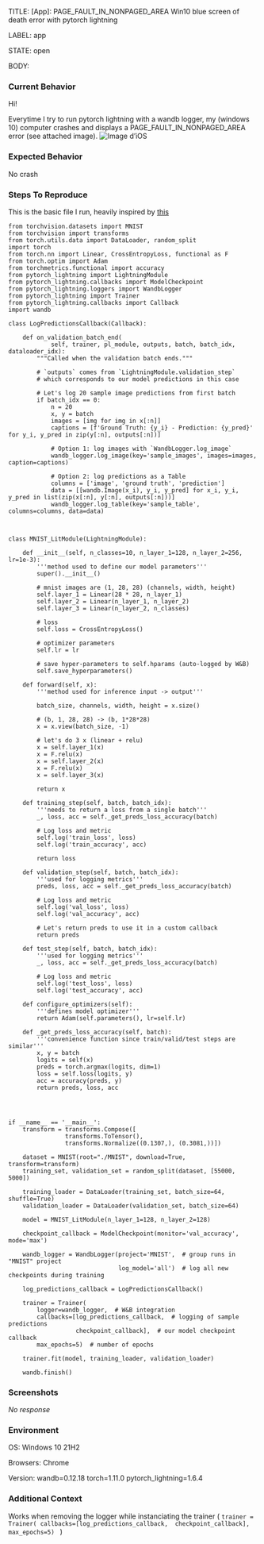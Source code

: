 TITLE:
[App]: PAGE_FAULT_IN_NONPAGED_AREA Win10 blue screen of death error with pytorch lightning

LABEL:
app

STATE:
open

BODY:
### Current Behavior

Hi!

Everytime I try to run pytorch lightning with a wandb logger, my (windows 10) computer crashes and displays a PAGE_FAULT_IN_NONPAGED_AREA error (see attached image).
![Image d’iOS](https://user-images.githubusercontent.com/17831504/174565932-4948bdd6-9acf-4335-b045-95a11b9efa9f.jpg)


### Expected Behavior

No crash

### Steps To Reproduce

This is the basic file I run, heavily inspired by [this]( https://wandb.ai/manan-goel/MNIST/reports/How-to-Integrate-PyTorch-Lightning-with-Weights-Biases--VmlldzoxNjg1ODQ1)

```
from torchvision.datasets import MNIST
from torchvision import transforms
from torch.utils.data import DataLoader, random_split
import torch
from torch.nn import Linear, CrossEntropyLoss, functional as F
from torch.optim import Adam
from torchmetrics.functional import accuracy
from pytorch_lightning import LightningModule
from pytorch_lightning.callbacks import ModelCheckpoint
from pytorch_lightning.loggers import WandbLogger
from pytorch_lightning import Trainer
from pytorch_lightning.callbacks import Callback
import wandb

class LogPredictionsCallback(Callback):

    def on_validation_batch_end(
            self, trainer, pl_module, outputs, batch, batch_idx, dataloader_idx):
        """Called when the validation batch ends."""

        # `outputs` comes from `LightningModule.validation_step`
        # which corresponds to our model predictions in this case

        # Let's log 20 sample image predictions from first batch
        if batch_idx == 0:
            n = 20
            x, y = batch
            images = [img for img in x[:n]]
            captions = [f'Ground Truth: {y_i} - Prediction: {y_pred}' for y_i, y_pred in zip(y[:n], outputs[:n])]

            # Option 1: log images with `WandbLogger.log_image`
            wandb_logger.log_image(key='sample_images', images=images, caption=captions)

            # Option 2: log predictions as a Table
            columns = ['image', 'ground truth', 'prediction']
            data = [[wandb.Image(x_i), y_i, y_pred] for x_i, y_i, y_pred in list(zip(x[:n], y[:n], outputs[:n]))]
            wandb_logger.log_table(key='sample_table', columns=columns, data=data)



class MNIST_LitModule(LightningModule):

    def __init__(self, n_classes=10, n_layer_1=128, n_layer_2=256, lr=1e-3):
        '''method used to define our model parameters'''
        super().__init__()

        # mnist images are (1, 28, 28) (channels, width, height)
        self.layer_1 = Linear(28 * 28, n_layer_1)
        self.layer_2 = Linear(n_layer_1, n_layer_2)
        self.layer_3 = Linear(n_layer_2, n_classes)

        # loss
        self.loss = CrossEntropyLoss()

        # optimizer parameters
        self.lr = lr

        # save hyper-parameters to self.hparams (auto-logged by W&B)
        self.save_hyperparameters()

    def forward(self, x):
        '''method used for inference input -> output'''

        batch_size, channels, width, height = x.size()

        # (b, 1, 28, 28) -> (b, 1*28*28)
        x = x.view(batch_size, -1)

        # let's do 3 x (linear + relu)
        x = self.layer_1(x)
        x = F.relu(x)
        x = self.layer_2(x)
        x = F.relu(x)
        x = self.layer_3(x)

        return x

    def training_step(self, batch, batch_idx):
        '''needs to return a loss from a single batch'''
        _, loss, acc = self._get_preds_loss_accuracy(batch)

        # Log loss and metric
        self.log('train_loss', loss)
        self.log('train_accuracy', acc)

        return loss

    def validation_step(self, batch, batch_idx):
        '''used for logging metrics'''
        preds, loss, acc = self._get_preds_loss_accuracy(batch)

        # Log loss and metric
        self.log('val_loss', loss)
        self.log('val_accuracy', acc)

        # Let's return preds to use it in a custom callback
        return preds

    def test_step(self, batch, batch_idx):
        '''used for logging metrics'''
        _, loss, acc = self._get_preds_loss_accuracy(batch)

        # Log loss and metric
        self.log('test_loss', loss)
        self.log('test_accuracy', acc)

    def configure_optimizers(self):
        '''defines model optimizer'''
        return Adam(self.parameters(), lr=self.lr)

    def _get_preds_loss_accuracy(self, batch):
        '''convenience function since train/valid/test steps are similar'''
        x, y = batch
        logits = self(x)
        preds = torch.argmax(logits, dim=1)
        loss = self.loss(logits, y)
        acc = accuracy(preds, y)
        return preds, loss, acc




if __name__ == '__main__':
    transform = transforms.Compose([
                transforms.ToTensor(),
                transforms.Normalize((0.1307,), (0.3081,))])

    dataset = MNIST(root="./MNIST", download=True, transform=transform)
    training_set, validation_set = random_split(dataset, [55000, 5000])

    training_loader = DataLoader(training_set, batch_size=64, shuffle=True)
    validation_loader = DataLoader(validation_set, batch_size=64)

    model = MNIST_LitModule(n_layer_1=128, n_layer_2=128)

    checkpoint_callback = ModelCheckpoint(monitor='val_accuracy', mode='max')

    wandb_logger = WandbLogger(project='MNIST',  # group runs in "MNIST" project
                               log_model='all')  # log all new checkpoints during training

    log_predictions_callback = LogPredictionsCallback()

    trainer = Trainer(
        logger=wandb_logger,  # W&B integration
        callbacks=[log_predictions_callback,  # logging of sample predictions
                   checkpoint_callback],  # our model checkpoint callback
        max_epochs=5)  # number of epochs

    trainer.fit(model, training_loader, validation_loader)

    wandb.finish()
```

### Screenshots

_No response_

### Environment

OS: Windows 10 21H2

Browsers: Chrome

Version: 
wandb=0.12.18
torch=1.11.0
pytorch_lightning=1.6.4


### Additional Context

Works when removing the logger while instanciating the trainer ( `trainer = Trainer( callbacks=[log_predictions_callback,  checkpoint_callback], max_epochs=5) ` )

